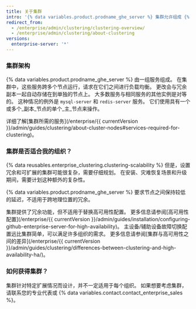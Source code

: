 ```yaml
---
title: 关于集群
intro: '{% data variables.product.prodname_ghe_server %} 集群允许组成 {% data variables.product.prodname_ghe_server %} 的服务跨多个节点进行扩展。'
redirect_from:
  - /enterprise/admin/clustering/clustering-overview/
  - /enterprise/admin/clustering/about-clustering
versions:
  enterprise-server: '*'
---
```


### 集群架构

{% data variables.product.prodname_ghe_server %} 由一组服务组成。 在集群中，这些服务跨多个节点运行，请求在它们之间进行负载均衡。 更改会与冗余副本一起自动存储在到单独的节点上。 大多数服务与相同服务的其他实例是对等的。 这种情况的例外是 `mysql-server` 和 `redis-server` 服务。 它们使用具有一个或多个_副本_节点的单个_主_节点来操作。

详细了解[集群所需的服务](/enterprise/{{ currentVersion }}/admin/guides/clustering/about-cluster-nodes#services-required-for-clustering)。

### 集群是否适合我的组织？

{% data reusables.enterprise_clustering.clustering-scalability %} 但是，设置冗余和可扩展的集群可能很复杂，需要仔细规划。 在安装、灾难恢复场景和升级期间，需要计划这种额外的复杂性。

{% data variables.product.prodname_ghe_server %} 要求节点之间保持较低的延迟，不适用于跨地理位置的冗余。

集群提供了冗余功能，但不适用于替换高可用性配置。 更多信息请参阅[高可用性配置](/enterprise/{{ currentVersion }}/admin/guides/installation/configuring-github-enterprise-server-for-high-availability)。 主设备/辅助设备故障切换配置远比集群简单，可以满足许多组织的需求。 更多信息请参阅[集群与高可用性之间的差异](/enterprise/{{ currentVersion }}/admin/guides/clustering/differences-between-clustering-and-high-availability-ha/)。

### 如何获得集群？

集群针对特定扩展情况而设计，并不一定适用于每个组织。 如果想要考虑集群，请联系您的专业代表或 {% data variables.contact.contact_enterprise_sales %}。
